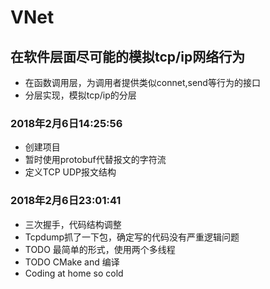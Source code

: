# VNet
## 在软件层面尽可能的模拟tcp/ip网络行为
- 在函数调用层，为调用者提供类似connet,send等行为的接口
- 分层实现，模拟tcp/ip的分层

### 2018年2月6日14:25:56
- 创建项目
- 暂时使用protobuf代替报文的字符流
- 定义TCP UDP报文结构
### 2018年2月6日23:01:41
- 三次握手，代码结构调整
- Tcpdump抓了一下包，确定写的代码没有严重逻辑问题
- TODO 最简单的形式，使用两个多线程
- TODO CMake and 编译
- Coding at home so cold
